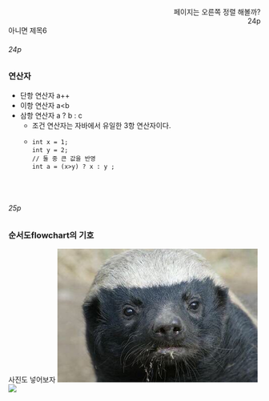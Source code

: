 <div style="text-align: right"> 페이지는 오른쪽 정렬 해볼까? </div>
<div style="text-align: right"> 24p </div>
아니면 제목6

###### 24p
### 연산자

- 단항 연산자 a++
- 이항 연산자 a<b
- 삼항 연산자 a ? b : c
  - 조건 연산자는 자바에서 유일한 3항 연산자이다.
  -  ```
     int x = 1;
     int y = 2;
     // 둘 중 큰 값을 반영
     int a = (x>y) ? x : y ;
     ```
<br><br>

###### 25p
### 순서도flowchart의 기호


사진도 넣어보자
![테스트](../../img/test.jpg)
![](https://velog.velcdn.com/images/data_sy/post/c3583e5f-d6d3-4ae1-91a1-cdfffdff52ca/image.jpg)
